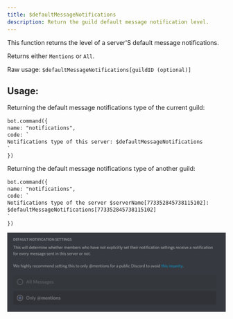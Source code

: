 ```yaml
---
title: $defaultMessageNotifications
description: Return the guild default message notification level.
---
```


This function returns the level of a server'S default message notifications.

Returns either `Mentions` or `All`.

Raw usage: `$defaultMessageNotifications[guildID (optional)]`

## Usage:

Returning the default message notifications type of the current guild:

```
bot.command({
name: "notifications",
code: `
Notifications type of this server: $defaultMessageNotifications
`
})
```

Returning the default message notifications type of another guild:

```
bot.command({
name: "notifications",
code: `
Notifications type of the server $serverName[773352845738115102]: 
$defaultMessageNotifications[773352845738115102]
`
})
```

![Example from the Official Aoi.JS Server =\&gt; $defaultMessageNotifications would return "Mentions" on this guild](<../discord-examples/assets/image (29) (1) (1) (1) (2) (3) (2) (3).png>)
